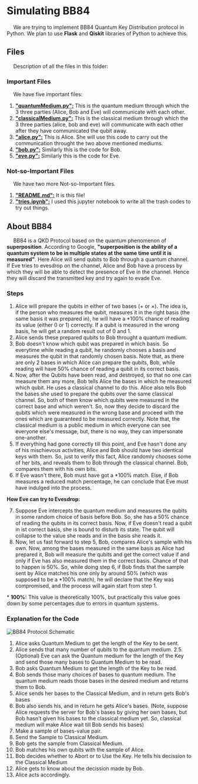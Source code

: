 # Simulating BB84

&emsp; We are trying to implement BB84 Quantum Key Distribution protocol in Python. We plan to use **Flask** and **Qiskit** libraries of Python to achieve this.

## Files

&emsp; Description of all the files in this folder:

### Important Files

&emsp; We have five important files:

1. [**"quantumMedium.py":**](/quantumMedium.py) This is the quantum medium through which the 3 three parties (Alice, Bob and Eve) will communicate with each other.
2. [**"classicalMedium.py":**](/classicalMedium.py) This is the classical medium through which the 3 three parties (alice, bob and eve) will communicate with each other after they have communicated the qubit away.
3. [**"alice.py":**](/alice.py) This is Alice. She will use this code to carry out the communication throught the two above mentioned mediums.
4. [**"bob.py":**](/bob.py) Similarly this is the code for Bob.
5. [**"eve.py":**](/eve.py) Similarly this is the code for Eve.

### Not-so-Important Files

&emsp; We have two more Not-so-Important files.

1. [**"README.md":**](/README.md) It is this file!
2. [**"tries.ipynb":**](/tries.ipynb) I used this jupyter notebook to write all the trash codes to try out things.

## About BB84

&emsp; BB84 is a QKD Protocol based on the quantum phenomenon of **superposition**. According to Google, **"superposition is the ability of a quantum system to be in multiple states at the same time until it is measured"**. Here Alice will send qubits to Bob through a quantum channel. If Eve tries to evesdrop on the channel, Alice and Bob have a process by which they will be able to detect the presence of Eve in the channel. Hence they will discard the transmitted key and try again to evade Eve.

### Steps

1. Alice will prepare the qubits in either of two bases (+ or ×). The idea is, if the person who measures the qubit, measures it in the right basis (the same basis it was prepared in), he will have a *100% chance of reading its value (either 0 or 1) correctly. If a qubit is measured in the wrong basis, he will get a random result out of 0 and 1.
2. Alice sends these prepared qubits to Bob throught a quantum medium.
3. Bob doesn't know which qubit was prepared in which basis. So everytime while reading a qubit, he randomly chooses a basis and measures the qubit in that randomly chosen basis. Note that, as there are only 2 bases in which Alice can prepare the qubits, Bob, while reading will have 50% chance of reading a qubit in its correct basis.
4. Now, after the Qubits have been read, and destroyed, so that no one can measure them any more, Bob tells Alice the bases in which he measured which qubit. He uses a classical channel to do this. Alice also tells Bob the bases she used to prepare the qubits over the same classical channel. So, both of them know which qubits were measured in the correct base and which weren't. So, now they decide to discard the qubits which were measured in the wrong base and proceed with the ones which are guaranteed to be measured correctly. Note that, the classical medium is a public medium in which everyone can see everyone else's message, but, there is no way, they can impersonate one-another.
5. If everything had gone correctly till this point, and Eve hasn't done any of his mischievous activities, Alice and Bob should have two identical keys with them. So, just to verify this fact, Alice randomly chooses some of her bits, and reveals them to Bob through the classical channel. Bob, compares them with his own bits.
6. If Eve wasn't there, Bob must have got a *100% match. Else, if Bob measures a reduced match percentage, he can conclude that Eve must have indulged into the process.

**How Eve can try to Evesdrop:**

7. Suppose Eve intercepts the quantum medium and measures the qubits in some random choice of basis before Bob. So, she has a 50% chance of reading the qubits in its correct basis. Now, if Eve doesn't read a qubit in ist correct basis, she is bound to disturb its state. The qubit will collapse to the value she reads and in the basis she reads it.
8. Now, let us fast forward to step 5, Bob, compares Alice's sample with his own. Now, among the bases measured in the same basis as Alice had prepared it, Bob will measure the qubits and get the correct value if and only if Eve has also measured them in the correct basis. Chance of that to happen is 50%. So, while doing step 6, if Bob finds that the sample sent by Alice matches his one only by around 50% (which was supposed to be a *100% match), he will declare that the Key was compromised, and the process will again start from step 1.

 \* **100%:** This value is theoretically 100%, but practically this value goes down by some percentages due to errors in quantum systems.

### Explanation for the Code

![BB84 Protocol Schematic](/ref/Flow_Chart.png)

 1. Alice asks Quantum Medium to get the length of the Key to be sent.
 2. Alice sends that many number of qubits to the quantum medium.
 2.5. (Optional) Eve can ask the Quantum medium for the length of the Key and send those many bases to Quantum Medium to be read.
 3. Bob asks Quantum Medium to get the length of the Key to be read.
 4. Bob sends those many choices of bases to quantum medium. The quantum medium reads those bases in the desired medium and returns them to Bob.
 5. Alice sends her bases to the Classical Medium, and in return gets Bob's bases
 6. Bob also sends his, and in return he gets Alice's bases. (Note, suppose Alice requests the server for Bob's bases by giving her own bases, but Bob hasn't given his bases to the classical medium yet. So, classical medium will make Alice wait till Bob sends his bases)
 7. Make a sample of bases-value pair.
 8. Send the Sample to Classical Medium.
 9. Bob gets the sample from Classical Medium.
 10. Bob matches his own qubits with the sample of Alice.
 11. Bob decides whether to Abort or to Use the Key. He tells his decission to the Classical Medium
 12. Alice gets to know about the decission made by Bob.
 13. Alice acts accordingly.